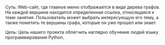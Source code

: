 Суть:
Web-сайт, где главное меню отображается в виде дерева графов. На каждой вершине находится определенная ссылка, относящаяся к теме занятия. Пользователь может выбрать интересующую его тему, а также пометить те вершины графа, которые он уже прошел или знает.

Цель:
Цель нашего проекта облегчить наглядно обучение людей языку программирования Python.

